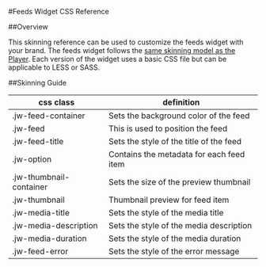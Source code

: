 #Feeds Widget CSS Reference

##Overview

This skinning reference can be used to customize the feeds widget with your brand. The feeds widget follows the [same skinning model as the Player](developer.jwplayer.com/jw-player/docs/developer-guide/customization/css-skinning/skins_reference/). Each version of the widget uses a basic CSS file but can be applicable to LESS or SASS.

##Skinning Guide

css class | definition
------------ | -------------
.jw-feed-container | Sets the background color of the feed
.jw-feed | This is used to position the feed
.jw-feed-title | Sets the style of the title of the feed
.jw-option | Contains the metadata for each feed item
.jw-thumbnail-container | Sets the size of the preview thumbnail
.jw-thumbnail | Thumbnail preview for feed item
.jw-media-title | Sets the style of the media title
.jw-media-description | Sets the style of the media description
.jw-media-duration | Sets the style of the media duration
.jw-feed-error | Sets the style of the error message